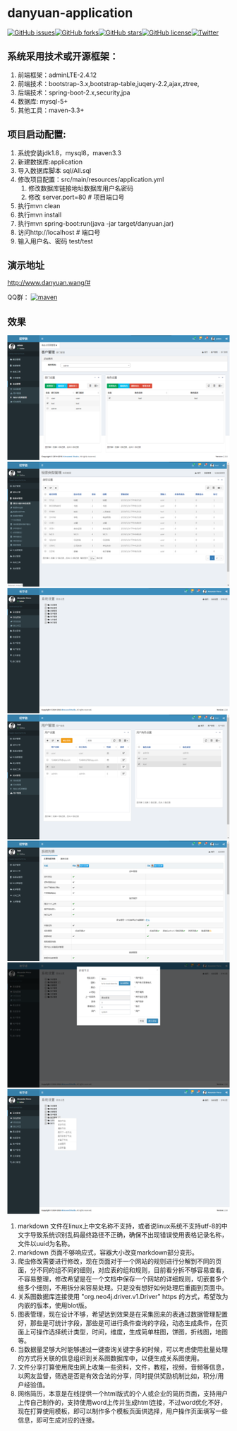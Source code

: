 # danyuan-application

[![GitHub issues](https://img.shields.io/github/issues/514840279/danyuan-application.svg?style=plastic)](https://github.com/514840279/danyuan-application/issues)[![GitHub forks](https://img.shields.io/github/forks/514840279/danyuan-application.svg?style=plastic)](https://github.com/514840279/danyuan-application/network)[![GitHub stars](https://img.shields.io/github/stars/514840279/danyuan-application.svg?style=plastic)](https://github.com/514840279/danyuan-application/stargazers)[![GitHub license](https://img.shields.io/github/license/514840279/danyuan-application.svg?style=plastic)](https://github.com/514840279/danyuan-application/blob/master/LICENSE)[![Twitter](https://img.shields.io/twitter/url/https/github.com/514840279/danyuan-application.svg?style=social&style=plastic)](https://twitter.com/intent/tweet?text=Wow:&url=https%3A%2F%2Fgithub.com%2F514840279%2Fdanyuan-application)

## 系统采用技术或开源框架：

1. 前端框架：adminLTE-2.4.12
2. 前端技术：bootstrap-3.x,bootstrap-table,juqery-2.2,ajax,ztree,
3. 后端技术：spring-boot-2.x,security,jpa
4. 数据库: mysql-5+
5. 其他工具：maven-3.3+

## 项目启动配置:

1. 系统安装jdk1.8，mysql8，maven3.3
2. 新建数据库:application
3. 导入数据库脚本 sql/All.sql
4. 修改项目配置：src/main/resources/application.yml
	1. 修改数据库链接地址数据库用户名密码 
	2. 修改 server.port=80 # 项目端口号
5. 执行mvn clean
6. 执行mvn install
7. 执行mvn spring-boot:run(java -jar target/danyuan.jar)
8. 访问http://localhost # 端口号
9. 输入用户名、密码 test/test

## 演示地址
http://www.danyuan.wang/#

QQ群： <a target="_blank" href="//shang.qq.com/wpa/qunwpa?idkey=ef11d05488cd61e05426a370ee142e9e187fcceaef72a2f83155852e5359d13a">
	  	<img border="0" src="//pub.idqqimg.com/wpa/images/group.png" alt="maven" title="maven">
  	 </a>

## 效果
![登录验证](screen/7.png)
![首页](screen/6.png)
![ztree](screen/5.png)
![种子管理](screen/4.png)
![弹窗1](screen/3.png)
![弹窗1](screen/2.png)
![右键](screen/1.png)



1. markdown 文件在linux上中文名称不支持，或者说linux系统不支持utf-8的中文字导致系统识别乱码最终路径不正确，确保不出现错误使用表格记录名称，文件以uuid为名称。
2. markdown 页面不够响应式，容器大小改变markdown部分变形。
3. 爬虫修改需要进行修改，现在页面对于一个网站的规则进行分解到不同的页面，分不同的组不同的细则，对应表的组和规则，目前看分拆不够容易查看，不容易整理，修改希望是在一个文档中保存一个网站的详细规则，切嵌套多个组多个细则，不用拆分来容易处理。只是没有想好如何处理后重画到页面中。
4. 关系图数据库连接使用 "org.neo4j.driver.v1.Driver" https 的方式，希望改为内嵌的版本，使用blot版。
5. 图表管理，现在设计不够，希望达到效果是在采集回来的表通过数据管理配置好，那些是可统计字段，那些是可进行条件查询的字段，动态生成条件，在页面上可操作选择统计类型，时间，维度，生成简单柱图，饼图，折线图，地图等。
6. 当数据量足够大时能够通过一键查询关键字多的时候，可以考虑使用批量处理的方式将关联的信息组织到关系图数据库中，以便生成关系图使用。
7. 文件分享打算使用爬虫网上收集一些资料，文件，教程，视频，音频等信息，以网友监督，筛选是否是有效合法的分享，同时提供奖励机制比如，积分/用户经验值。
8. 网络简历，本意是在线提供一个html版式的个人或企业的简历页面，支持用户上传自己制作的，支持使用word上传并生成html连接，不过word优化不好，现在打算使用模板，即可以制作多个模板页面供选择，用户操作页面填写一些信息，即可生成对应的连接。


